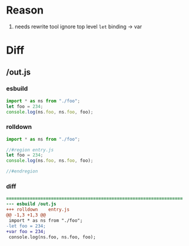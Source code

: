 # Reason
1. needs rewrite tool ignore top level `let` binding -> var
# Diff
## /out.js
### esbuild
```js
import * as ns from "./foo";
let foo = 234;
console.log(ns.foo, ns.foo, foo);
```
### rolldown
```js
import * as ns from "./foo";

//#region entry.js
let foo = 234;
console.log(ns.foo, ns.foo, foo);

//#endregion
```
### diff
```diff
===================================================================
--- esbuild	/out.js
+++ rolldown	entry.js
@@ -1,3 +1,3 @@
 import * as ns from "./foo";
-let foo = 234;
+var foo = 234;
 console.log(ns.foo, ns.foo, foo);

```